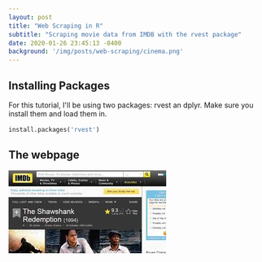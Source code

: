 ```yaml
---
layout: post
title: "Web Scraping in R"
subtitle: "Scraping movie data from IMDB with the rvest package"
date: 2020-01-26 23:45:13 -0400
background: '/img/posts/web-scraping/cinema.png'
---
```

## Installing Packages 
For this tutorial, I'll be using two packages: rvest an dplyr. Make sure you install them and load them in.

```python
install.packages('rvest')
```

## The webpage
![IMDb page](/img/posts/web-scraping/imdb-page.jpeg)